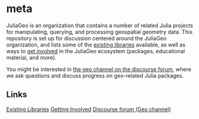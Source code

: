 # meta
JuliaGeo is an organization that contains a number of related Julia projects for manipulating, querying, and processing geospatial geometry data. This repository is set up for discussion centered around the JuliaGeo organization, and lists some of the [existing libraries](ExistingLibraries.md) available, as well as ways to [get involved](GettingInvolved.md) in the JuliaGeo ecosystem (packages, educational material, and more).

You might be interested in [the geo channel on the discourse forum](https://discourse.julialang.org/c/domain/geo), where we ask questions and discuss progress on geo-related Julia packages.

## Links
[Existing Libraries](ExistingLibraries.md)
[Getting Involved](GettingInvolved.md)
[Discourse forum (Geo channel)](https://discourse.julialang.org/c/domain/geo)
